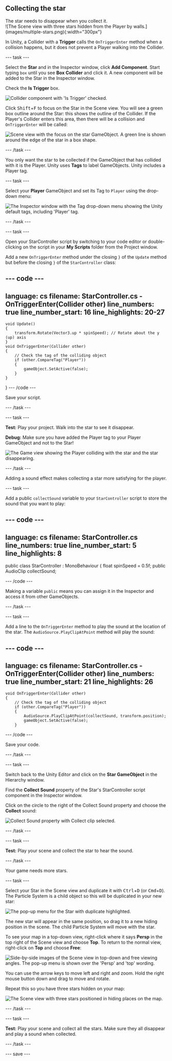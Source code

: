## Collecting the star

<div style="display: flex; flex-wrap: wrap">
<div style="flex-basis: 200px; flex-grow: 1; margin-right: 15px;">
The star needs to disappear when you collect it. 
</div>
<div>
![The Scene view with three stars hidden from the Player by walls.](images/multiple-stars.png){:width="300px"}
</div>
</div>

In Unity, a Collider with a **Trigger** calls the `OnTriggerEnter` method when a collision happens, but it does not prevent a Player walking into the Collider. 

--- task ---

Select the **Star** and in the Inspector window, click **Add Component**. Start typing `box` until you see **Box Collider** and click it. A new component will be added to the Star in the Inspector window.

Check the **Is Trigger** box.

![Collider component with 'Is Trigger' checked.](images/collider-trigger.png)

Click <kbd>Shift</kbd>+<kbd>F</kbd> to focus on the Star in the Scene view. You will see a green box outline around the Star: this shows the outline of the Collider. If the Player's Collider enters this area, then there will be a collision and `OnTriggerEnter` will be called: 

![Scene view with the focus on the star GameObject. A green line is shown around the edge of the star in a box shape.](images/collider-star.png)

--- /task ---

You only want the star to be collected if the GameObject that has collided with it is the Player. Unity uses **Tags** to label GameObjects. Unity includes a Player tag.

--- task ---

Select your **Player** GameObject and set its Tag to `Player` using the drop-down menu:

![The Inspector window with the Tag drop-down menu showing the Unity default tags, including 'Player' tag.](images/tag-menu.png)

--- /task ---

--- task ---

Open your StarController script by switching to your code editor or double-clicking on the script in your **My Scripts** folder from the Project window.

Add a new `OnTriggerEnter` method under the closing `}` of the `Update` method but before the closing `}` of the `StarController` class:

--- code ---
---
language: cs
filename: StarController.cs - OnTriggerEnter(Collider other)
line_numbers: true
line_number_start: 16
line_highlights: 20-27
---
    void Update()
    {
        transform.Rotate(Vector3.up * spinSpeed); // Rotate about the y (up) axis
    }
    void OnTriggerEnter(Collider other)
    {
        // Check the tag of the colliding object
        if (other.CompareTag("Player"))
        {
            gameObject.SetActive(false);
        }
    }
}
--- /code ---

Save your script.

--- /task ---

--- task ---

**Test:** Play your project. Walk into the star to see it disappear. 

**Debug:** Make sure you have added the Player tag to your Player GameObject and not to the Star!

![The Game view showing the Player colliding with the star and the star disappearing.](images/collect-star.gif)

--- /task ---

Adding a sound effect makes collecting a star more satisfying for the player. 

--- task ---

Add a public `collectSound` variable to your `StarController` script to store the sound that you want to play:

--- code ---
---
language: cs
filename: StarController.cs
line_numbers: true
line_number_start: 5
line_highlights: 8
---
public class StarController : MonoBehaviour
{
    float spinSpeed = 0.5f;
    public AudioClip collectSound;
    
--- /code ---

Making a variable `public` means you can assign it in the Inspector and access it from other GameObjects.

--- /task ---

--- task ---

Add a line to the `OnTriggerEnter` method to play the sound at the location of the star. The `AudioSource.PlayClipAtPoint` method will play the sound: 

--- code ---
---
language: cs
filename: StarController.cs - OnTriggerEnter(Collider other)
line_numbers: true
line_number_start: 21
line_highlights: 26
---
    void OnTriggerEnter(Collider other)
    {
        // Check the tag of the colliding object
        if (other.CompareTag("Player"))
        {
            AudioSource.PlayClipAtPoint(collectSound, transform.position);
            gameObject.SetActive(false);
        }
--- /code ---

Save your code.

--- /task ---

--- task ---

Switch back to the Unity Editor and click on the **Star GameObject** in the Hierarchy window. 

Find the **Collect Sound** property of the Star's StarController script component in the Inspector window. 

Click on the circle to the right of the Collect Sound property and choose the **Collect** sound:

![Collect Sound property with Collect clip selected.](images/collect-sound-property.png)

--- /task ---

--- task ---

**Test:** Play your scene and collect the star to hear the sound.

--- /task ---

Your game needs more stars.

--- task ---

Select your Star in the Scene view and duplicate it with <kbd>Ctrl</kbd>+<kbd>D</kbd> (or <kbd>Cmd</kbd>+<kbd>D</kbd>). The Particle System is a child object so this will be duplicated in your new star:

![The pop-up menu for the Star with duplicate highlighted.](images/duplicate-star.png)

The new star will appear in the same position, so drag it to a new hiding position in the scene. The child Particle System will move with the star.

To see your map in a top-down view, right-click where it says **Persp** in the top right of the Scene view and choose **Top**. To return to the normal view, right-click on **Top** and choose **Free**:

![Side-by-side images of the Scene view in top-down and free viewing angles. The pop-up menu is shown over the 'Persp' and 'top' wording.](images/different-views.png)

You can use the arrow keys to move left and right and zoom. Hold the right mouse button down and drag to move and rotate. 

Repeat this so you have three stars hidden on your map: 

![The Scene view with three stars positioned in hiding places on the map.](images/3-stars-added.png)

--- /task ---

--- task ---

**Test:** Play your scene and collect all the stars. Make sure they all disappear and play a sound when collected.

--- /task ---

--- save ---
